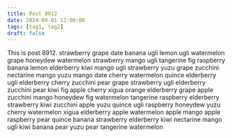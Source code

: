 ```yaml
---
title: Post 8912
date: 2024-09-01 12:00:00
tags: [tag1, tag2]
draft: false
---
```

This is post 8912.
strawberry
grape
date
banana
ugli
lemon
ugli
watermelon
grape
honeydew
watermelon
strawberry
mango
ugli
tangerine
fig
raspberry
banana
lemon
elderberry
kiwi
mango
ugli
strawberry
yuzu
grape
zucchini
nectarine
mango
yuzu
mango
date
cherry
watermelon
quince
elderberry
ugli
elderberry
cherry
zucchini
pear
grape
strawberry
ugli
elderberry
zucchini
pear
kiwi
fig
apple
cherry
xigua
orange
elderberry
grape
apple
zucchini
mango
honeydew
fig
watermelon
tangerine
raspberry
elderberry
strawberry
kiwi
zucchini
apple
yuzu
quince
ugli
raspberry
honeydew
yuzu
cherry
watermelon
xigua
elderberry
apple
watermelon
apple
mango
apple
raspberry
pear
quince
banana
strawberry
elderberry
kiwi
nectarine
mango
ugli
kiwi
banana
pear
yuzu
pear
tangerine
watermelon
